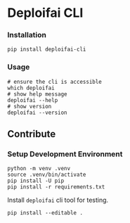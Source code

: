 # Deploifai CLI

### Installation

```shell
pip install deploifai-cli
```

### Usage

```shell
# ensure the cli is accessible
which deploifai
# show help message
deploifai --help
# show version
deploifai --version
```

## Contribute

### Setup Development Environment

```shell
python -m venv .venv
source .venv/bin/activate
pip install -U pip
pip install -r requirements.txt
```

Install `deploifai` cli tool for testing.

```shell
pip install --editable . 
```
